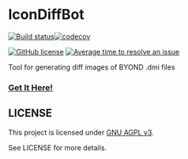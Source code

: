 # IconDiffBot

[![Build status](https://ci.appveyor.com/api/projects/status/fm3sy6mbvxjpo7nj/branch/master?svg=true)](https://ci.appveyor.com/project/Cyberboss/icondiffbot/branch/master)[![codecov](https://codecov.io/gh/tgstation/IconDiffBot/branch/master/graph/badge.svg)](https://codecov.io/gh/tgstation/IconDiffBot) 

[![GitHub license](https://img.shields.io/github/license/tgstation/IconDiffBot.svg)](https://github.com/IcontgstationDiffBot/IconDiffBot/blob/master/LICENSE) [![Average time to resolve an issue](http://isitmaintained.com/badge/resolution/tgstation/IconDiffBot.svg)](http://isitmaintained.com/project/tgstation/IconDiffBot "Average time to resolve an issue") 

Tool for generating diff images of BYOND .dmi files

### [Get It Here!](https://github.com/apps/icondiffbot)

## LICENSE

This project is licensed under [GNU AGPL v3](https://www.gnu.org/licenses/agpl-3.0.html).

See LICENSE for more details.
